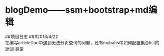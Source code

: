 # blogDemo——ssm+bootstrap+md编辑
##项目日志
###2018/4/22    
     在编写articleDao中遇到无法分页查询的问题，还有mybatis中如何配置集合list的返回
     类型
    
